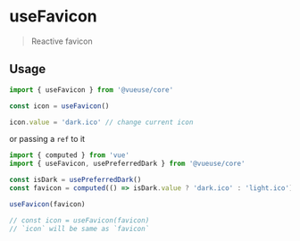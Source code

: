 # useFavicon

> Reactive favicon

## Usage

```jsx
import { useFavicon } from '@vueuse/core'

const icon = useFavicon()

icon.value = 'dark.ico' // change current icon
```

or passing a `ref` to it

```jsx
import { computed } from 'vue'
import { useFavicon, usePreferredDark } from '@vueuse/core'

const isDark = usePreferredDark()
const favicon = computed(() => isDark.value ? 'dark.ico' : 'light.ico')

useFavicon(favicon)

// const icon = useFavicon(favicon)
// `icon` will be same as `favicon`
```
